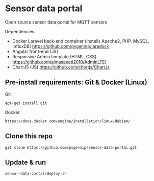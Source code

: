 # Sensor data portal
Open source sensor data portal for MQTT sensors 

Dependencies:
* Docker Laravel back-end container (installs Apache2, PHP, MySQL, InfluxDB) https://github.com/pvgennip/laradock
* Angular front-end (JS)
 * Responsive Admin template (HTML, CSS) https://github.com/almasaeed2010/AdminLTE/
 * ChartJS (JS) https://github.com/chartjs/Chart.js

## Pre-install requirements: Git & Docker (Linux)
Git
```
apt-get install git
```

Docker
```
https://docs.docker.com/engine/installation/linux/debian/
```


## Clone this repo
```
git clone https://github.com/pvgennip/sensor-data-portal.git
```

## Update & run
```
sensor-data-portal/deploy.sh
```
